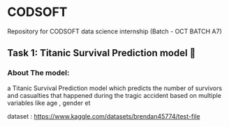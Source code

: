 # CODSOFT
Repository for CODSOFT data science internship (Batch - OCT BATCH A7)
## Task 1: Titanic Survival Prediction model 🚢
### About The model:
a Titanic Survival Prediction model which predicts the number of survivors and casualties that happened during the tragic accident based on multiple variables like age , gender et

dataset : https://www.kaggle.com/datasets/brendan45774/test-file
